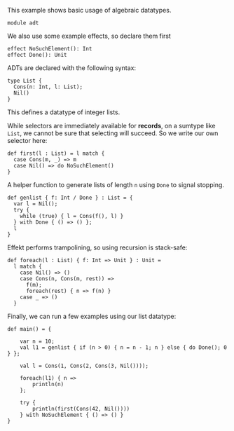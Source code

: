 This example shows basic usage of algebraic datatypes.

```
module adt
```

We also use some example effects, so declare them first
```
effect NoSuchElement(): Int
effect Done(): Unit
```


ADTs are declared with the following syntax:
```
type List {
  Cons(n: Int, l: List);
  Nil()
}
```
This defines a datatype of integer lists.


While selectors are immediately available for **records**, on a sumtype like `List`, we cannot
be sure that selecting will succeed. So we write our own selector here:

```
def first(l : List) = l match {
  case Cons(m, _) => m
  case Nil() => do NoSuchElement()
}
```

A helper function to generate lists of length `n` using `Done` to signal stopping.
```
def genlist { f: Int / Done } : List = {
  var l = Nil();
  try {
    while (true) { l = Cons(f(), l) }
  } with Done { () => () };
  l
}
```

Effekt performs trampolining, so using recursion is stack-safe:
```
def foreach(l : List) { f: Int => Unit } : Unit =
  l match {
    case Nil() => ()
    case Cons(n, Cons(m, rest)) =>
      f(m);
      foreach(rest) { n => f(n) }
    case _ => ()
  }
```

Finally, we can run a few examples using our list datatype:
```
def main() = {

    var n = 10;
    val l1 = genlist { if (n > 0) { n = n - 1; n } else { do Done(); 0 } };

    val l = Cons(1, Cons(2, Cons(3, Nil())));

    foreach(l1) { n =>
        println(n)
    };

    try {
        println(first(Cons(42, Nil())))
    } with NoSuchElement { () => () }
}
```